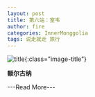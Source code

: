 ```yaml
---
layout: post
title: 第六站：室韦
author: fire
categories: InnerMonggolia 
tags: 说走就走 旅行
---
```


![title](//image.sideproject.cn/title/title_130.jpg){:class="image-title"}

**额尔古纳**



---Read More---

